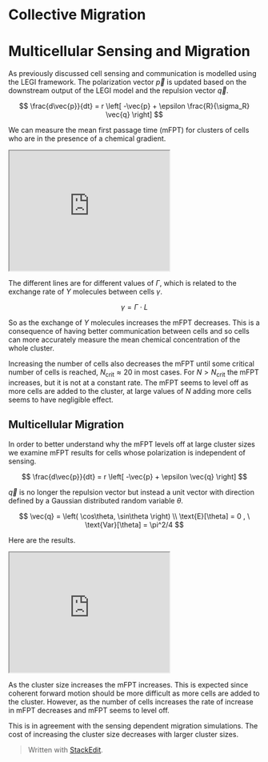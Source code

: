 
# Collective Migration

# Multicellular Sensing and Migration

As previously discussed cell sensing and communication is modelled using the LEGI framework. The polarization vector $\vec{p}$ is updated based on the downstream output of the LEGI model and the repulsion vector $\vec{q}$.

$$
\frac{d\vec{p}}{dt} = r \left[ -\vec{p} + \epsilon \frac{R}{\sigma_R} \vec{q} \right]
$$ 

We can measure the mean first passage time (mFPT) for clusters of cells who are in the presence of a chemical gradient.

<iframe src="https://drive.google.com/file/d/0B9wUAi2m2Di9MkJHbzVHVzlqVjA/preview" width="320" height="240"></iframe>

The different lines are for different values of $\Gamma$, which is related to the exchange rate of *Y* molecules between cells $\gamma$.

$$ \gamma = \Gamma \cdot L $$

So as the exchange of *Y* molecules increases the mFPT decreases. This is a consequence of having better communication between cells and so cells can more accurately measure the mean chemical concentration of the whole cluster.

Increasing the number of cells also decreases the mFPT until some critical number of cells is reached, $N_\text{crit} \approx 20$ in most cases. For $N > N_\text{crit}$ the mFPT increases, but it is not at a constant rate. The mFPT seems to level off as more cells are added to the cluster, at large values of $N$ adding more cells seems to have negligible effect.

## Multicellular Migration

In order to better understand why the mFPT levels off at large cluster sizes we examine mFPT results for cells whose polarization is independent of sensing. 

$$
\frac{d\vec{p}}{dt} = r \left[ -\vec{p} + \epsilon \vec{q} \right]
$$

$\vec{q}$ is no longer the repulsion vector but instead a unit vector with direction defined by a Gaussian distributed random variable $\theta$.

$$
\vec{q} = \left( \cos\theta, \sin\theta \right) \\
\text{E}[\theta] = 0 , \ \text{Var}[\theta] = \pi^2/4
$$

Here are the results.

<iframe src="https://drive.google.com/file/d/0B9wUAi2m2Di9YkpDQ3VTY05PM3c/preview" width="320" height="240"></iframe>

As the cluster size increases the mFPT increases. This is expected since coherent forward motion should be more difficult as more cells are added to the cluster. However, as the number of cells increases the rate of increase in mFPT decreases and mFPT seems to level off.

This is in agreement with the sensing dependent migration simulations. The cost of increasing the cluster size decreases with larger cluster sizes.



> Written with [StackEdit](https://stackedit.io/).